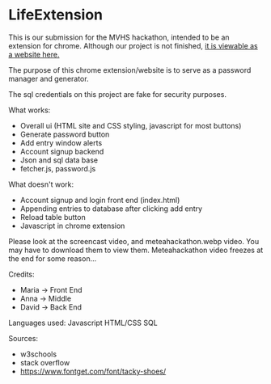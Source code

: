 # LifeExtension

This is our submission for the MVHS hackathon, intended to be an extension for chrome. Although our project is not finished, [it is viewable as a website here.](https://m-watermelon.github.io/LifeExtension/home.html)

The purpose of this chrome extension/website is to serve as a password manager and generator.


The sql credentials on this project are fake for security purposes. 

What works:
- Overall ui (HTML site and CSS styling, javascript for most buttons)
- Generate password button
- Add entry window alerts
- Account signup backend
- Json and sql data base
- fetcher.js, password.js



What doesn't work:
- Account signup and login front end (index.html) 
- Appending entries to database after clicking add entry
- Reload table button
- Javascript in chrome extension


Please look at the screencast video, and meteahackathon.webp video. You may have to download them to view them. Meteahackathon video freezes at the end for some reason... 

Credits:
- Maria -> Front End 
- Anna -> Middle
- David -> Back End 



Languages used: 
Javascript 
HTML/CSS
SQL


Sources:
- w3schools
- stack overflow
- https://www.fontget.com/font/tacky-shoes/
